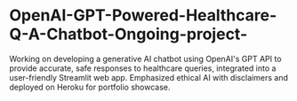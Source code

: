 # OpenAI-GPT-Powered-Healthcare-Q-A-Chatbot-Ongoing-project-
Working on developing a generative AI chatbot using OpenAI's GPT API to provide accurate, safe responses to healthcare queries, integrated into a user-friendly Streamlit web app. Emphasized ethical AI with disclaimers and deployed on Heroku for portfolio showcase.

